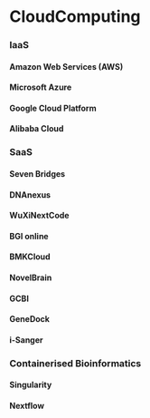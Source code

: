 # CloudComputing
    
### IaaS
#### Amazon Web Services (AWS)
#### Microsoft Azure
#### Google Cloud Platform
#### Alibaba Cloud
    

### SaaS
#### Seven Bridges
#### DNAnexus
#### WuXiNextCode
#### BGI online
#### BMKCloud
#### NovelBrain
#### GCBI
#### GeneDock
#### i-Sanger
    

### Containerised Bioinformatics

#### Singularity
#### Nextflow
